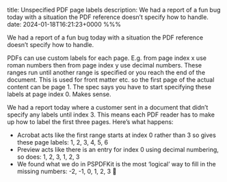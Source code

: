 title: Unspecified PDF page labels
description: We had a report of a fun bug today with a situation the PDF reference doesn’t specify how to handle.
date: 2024-01-18T16:21:23+0000
%%%

We had a report of a fun bug today with a situation the PDF reference doesn’t specify how to handle.

PDFs can use custom labels for each page. E.g. from page index x use roman numbers then from page index y use decimal numbers. These ranges run until another range is specified or you reach the end of the document. This is used for front matter etc. so the first page of the actual content can be page 1. The spec says you have to start specifying these labels at page index 0. Makes sense.

We had a report today where a customer sent in a document that didn’t specify any labels until index 3. This means each PDF reader has to make up how to label the first three pages. Here’s what happens:

- Acrobat acts like the first range starts at index 0 rather than 3 so gives these page labels: 1, 2, 3, 4, 5, 6
- Preview acts like there is an entry for index 0 using decimal numbering, so does: 1, 2, 3, 1, 2, 3
- We found what we do in PSPDFKit is the most ‘logical’ way to fill in the missing numbers: -2, -1, 0, 1, 2, 3 🤪
